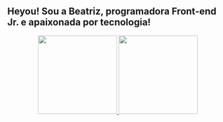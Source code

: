 ## Heyou! Sou a Beatriz, programadora Front-end Jr. e apaixonada por tecnologia!
<div align="center">
  <a href="https://github.com/fatinha404">
  <img height="180em" src="https://github-readme-stats.vercel.app/api?username=fatinha404&show_icons=true&theme=dracula&include_all_commits=true&count_private=true"/>
  <img height="180em" src="https://github-readme-stats.vercel.app/api/top-langs/?username=fatinha404&layout=compact&langs_count=7&theme=dracula"/>
</div>
